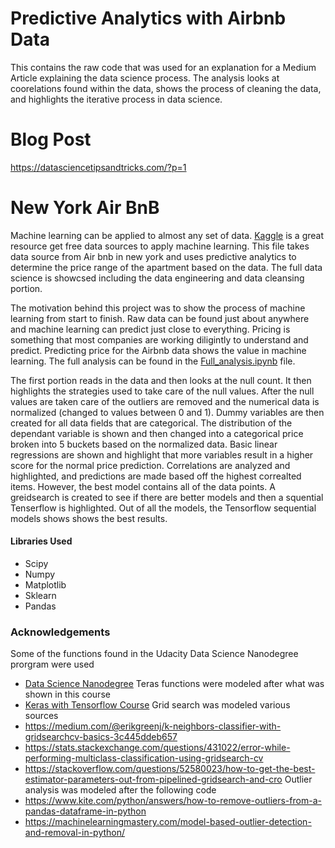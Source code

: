 
# Predictive Analytics with Airbnb Data

This contains the raw code that was used for an explanation for a Medium Article explaining the data science process. The analysis looks at coorelations found within the data, shows the process of cleaning the data, and highlights the iterative process in data science. 

# Blog Post

https://datasciencetipsandtricks.com/?p=1

# New York Air BnB

Machine learning can be applied to almost any set of data. [Kaggle](https://www.kaggle.com/) is a great resource get free data sources to apply machine learning. This file takes data source from Air bnb in new york and uses predictive analytics to determine the price range of the apartment based on the data. The full data science is showcsed including the data engineering and data cleansing portion.

The motivation behind this project was to show the process of machine learning from start to finish. Raw data can be found just about anywhere and machine learning can predict just close to everything. Pricing is something that most companies are working diligintly to understand and predict. Predicting price for the Airbnb data shows the value in machine learning. The full analysis can be found in the [Full_analysis.ipynb](https://github.com/akniels/new_york_airbnb/blob/master/Full_analysis.ipynb) file.

The first portion reads in the data and then looks at the null count. It then highlights the strategies used to take care of the null values. After the null values are taken care of the outliers are removed and the numerical data is normalized (changed to values between 0 and 1). Dummy variables are then created for all data fields that are categorical. The distribution of the dependant variable is shown and then changed into a categorical price broken into 5 buckets based on the normalized data. Basic linear regressions are shown and highlight that more variables result in a higher score for the normal price prediction. Correlations are analyzed and highlighted, and predictions are made based off the highest correalted items. However, the best model contains all of the data points. A greidsearch is created to see if there are better models and then a squential Tenserflow is highlighted. Out of all the models, the Tensorflow sequential models shows shows the best results.

#### Libraries Used
* Scipy
* Numpy
* Matplotlib
* Sklearn
* Pandas

### Acknowledgements
Some of the functions found in the Udacity Data Science Nanodegree prorgram were used
* [Data Science Nanodegree](https://www.udacity.com/course/data-scientist-nanodegree--nd025)
Teras functions were modeled after what was shown in this course
* [Keras with Tensorflow Course](https://www.youtube.com/watch?v=qFJeN9V1ZsI)
Grid search was modeled various sources
* https://medium.com/@erikgreenj/k-neighbors-classifier-with-gridsearchcv-basics-3c445ddeb657
* https://stats.stackexchange.com/questions/431022/error-while-performing-multiclass-classification-using-gridsearch-cv
* https://stackoverflow.com/questions/52580023/how-to-get-the-best-estimator-parameters-out-from-pipelined-gridsearch-and-cro
Outlier analysis was modeled after the following code
* https://www.kite.com/python/answers/how-to-remove-outliers-from-a-pandas-dataframe-in-python
* https://machinelearningmastery.com/model-based-outlier-detection-and-removal-in-python/

